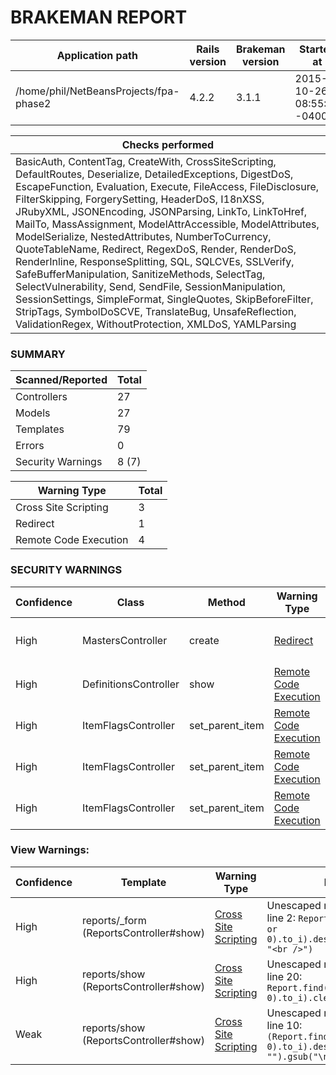 # BRAKEMAN REPORT

| Application path                       | Rails version | Brakeman version | Started at                | Duration            |
|----------------------------------------|---------------|------------------|---------------------------|---------------------|
| /home/phil/NetBeansProjects/fpa-phase2 | 4.2.2         | 3.1.1            | 2015-10-26 08:55:11 -0400 | 4.432866833 seconds |

| Checks performed                                                                                                                                                                                                                                                                                                                                                                                                                                                                                                                                                                                                                                                                                                                                                                                                                 |
|----------------------------------------------------------------------------------------------------------------------------------------------------------------------------------------------------------------------------------------------------------------------------------------------------------------------------------------------------------------------------------------------------------------------------------------------------------------------------------------------------------------------------------------------------------------------------------------------------------------------------------------------------------------------------------------------------------------------------------------------------------------------------------------------------------------------------------|
| BasicAuth, ContentTag, CreateWith, CrossSiteScripting, DefaultRoutes, Deserialize, DetailedExceptions, DigestDoS, EscapeFunction, Evaluation, Execute, FileAccess, FileDisclosure, FilterSkipping, ForgerySetting, HeaderDoS, I18nXSS, JRubyXML, JSONEncoding, JSONParsing, LinkTo, LinkToHref, MailTo, MassAssignment, ModelAttrAccessible, ModelAttributes, ModelSerialize, NestedAttributes, NumberToCurrency, QuoteTableName, Redirect, RegexDoS, Render, RenderDoS, RenderInline, ResponseSplitting, SQL, SQLCVEs, SSLVerify, SafeBufferManipulation, SanitizeMethods, SelectTag, SelectVulnerability, Send, SendFile, SessionManipulation, SessionSettings, SimpleFormat, SingleQuotes, SkipBeforeFilter, StripTags, SymbolDoSCVE, TranslateBug, UnsafeReflection, ValidationRegex, WithoutProtection, XMLDoS, YAMLParsing |

### SUMMARY

| Scanned/Reported  | Total |
|-------------------|-------|
| Controllers       | 27    |
| Models            | 27    |
| Templates         | 79    |
| Errors            | 0     |
| Security Warnings | 8 (7) |

| Warning Type          | Total |
|-----------------------|-------|
| Cross Site Scripting  | 3     |
| Redirect              | 1     |
| Remote Code Execution | 4     |

### SECURITY WARNINGS

| Confidence | Class                 | Method          | Warning Type                                                                                  | Message                                                                                                                                                                                                |
|------------|-----------------------|-----------------|-----------------------------------------------------------------------------------------------|--------------------------------------------------------------------------------------------------------------------------------------------------------------------------------------------------------|
| High       | MastersController     | create          | [Redirect](http://brakemanscanner.org/docs/warning_types/redirect/)                           | Possible unprotected redirect near line 78: `redirect_to(Master.create_master_records(current_user), :notice => ("Created Master Record with MSID #{Master.create_master_records(current_user).id}"))` |
| High       | DefinitionsController | show            | [Remote Code Execution](http://brakemanscanner.org/docs/warning_types/remote_code_execution/) | Unsafe reflection method constantize called with parameter value near line 23: `params[:id].classify.constantize`                                                                                      |
| High       | ItemFlagsController   | set_parent_item | [Remote Code Execution](http://brakemanscanner.org/docs/warning_types/remote_code_execution/) | Unsafe reflection method constantize called with parameter value near line 59: `params[:item_controller].singularize.camelize.constantize`                                                             |
| High       | ItemFlagsController   | set_parent_item | [Remote Code Execution](http://brakemanscanner.org/docs/warning_types/remote_code_execution/) | Unsafe reflection method constantize called with parameter value near line 61: `params[:item_controller].singularize.camelize.constantize`                                                             |
| High       | ItemFlagsController   | set_parent_item | [Remote Code Execution](http://brakemanscanner.org/docs/warning_types/remote_code_execution/) | Unsafe reflection method constantize called with parameter value near line 63: `"DynamicModel::#{params[:item_controller].singularize.camelize}".constantize`                                          |

### View Warnings:

| Confidence | Template                               | Warning Type                                                                               | Message                                                                                                                 |
|------------|----------------------------------------|--------------------------------------------------------------------------------------------|-------------------------------------------------------------------------------------------------------------------------|
| High       | reports/_form (ReportsController#show) | [Cross Site Scripting](http://brakemanscanner.org/docs/warning_types/cross_site_scripting) | Unescaped model attribute near line 2: `Report.find((params[:id] or 0).to_i).description.gsub("\n", "<br />")`          |
| High       | reports/show (ReportsController#show)  | [Cross Site Scripting](http://brakemanscanner.org/docs/warning_types/cross_site_scripting) | Unescaped model attribute near line 20: `Report.find((params[:id] or 0).to_i).clean_sql`                                |
| Weak       | reports/show (ReportsController#show)  | [Cross Site Scripting](http://brakemanscanner.org/docs/warning_types/cross_site_scripting) | Unescaped model attribute near line 10: `(Report.find((params[:id] or 0).to_i).description or "").gsub("\n", "<br />")` |

